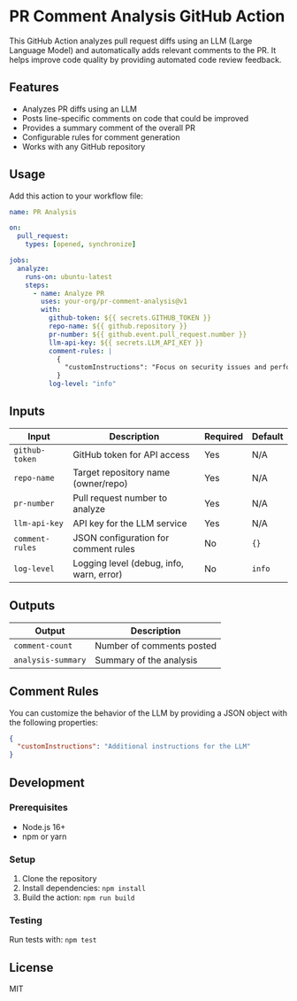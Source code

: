 # PR Comment Analysis GitHub Action

This GitHub Action analyzes pull request diffs using an LLM (Large Language Model) and automatically adds relevant comments to the PR. It helps improve code quality by providing automated code review feedback.

## Features

- Analyzes PR diffs using an LLM
- Posts line-specific comments on code that could be improved
- Provides a summary comment of the overall PR
- Configurable rules for comment generation
- Works with any GitHub repository

## Usage

Add this action to your workflow file:

```yaml
name: PR Analysis

on:
  pull_request:
    types: [opened, synchronize]

jobs:
  analyze:
    runs-on: ubuntu-latest
    steps:
      - name: Analyze PR
        uses: your-org/pr-comment-analysis@v1
        with:
          github-token: ${{ secrets.GITHUB_TOKEN }}
          repo-name: ${{ github.repository }}
          pr-number: ${{ github.event.pull_request.number }}
          llm-api-key: ${{ secrets.LLM_API_KEY }}
          comment-rules: |
            {
              "customInstructions": "Focus on security issues and performance improvements"
            }
          log-level: "info"
```

## Inputs

| Input | Description | Required | Default |
|-------|-------------|----------|---------|
| `github-token` | GitHub token for API access | Yes | N/A |
| `repo-name` | Target repository name (owner/repo) | Yes | N/A |
| `pr-number` | Pull request number to analyze | Yes | N/A |
| `llm-api-key` | API key for the LLM service | Yes | N/A |
| `comment-rules` | JSON configuration for comment rules | No | `{}` |
| `log-level` | Logging level (debug, info, warn, error) | No | `info` |

## Outputs

| Output | Description |
|--------|-------------|
| `comment-count` | Number of comments posted |
| `analysis-summary` | Summary of the analysis |

## Comment Rules

You can customize the behavior of the LLM by providing a JSON object with the following properties:

```json
{
  "customInstructions": "Additional instructions for the LLM"
}
```

## Development

### Prerequisites

- Node.js 16+
- npm or yarn

### Setup

1. Clone the repository
2. Install dependencies: `npm install`
3. Build the action: `npm run build`

### Testing

Run tests with: `npm test`

## License

MIT 